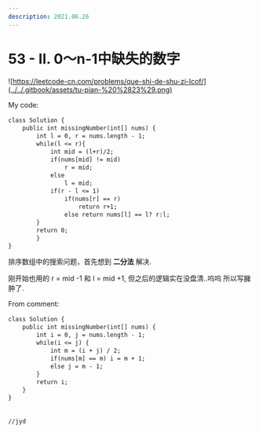 ```yaml
---
description: 2021.06.26
---
```


# 53 - II. 0～n-1中缺失的数字

![https://leetcode-cn.com/problems/que-shi-de-shu-zi-lcof/](../../.gitbook/assets/tu-pian-%20%2823%29.png)

My code:

```text
class Solution {
    public int missingNumber(int[] nums) {
        int l = 0, r = nums.length - 1;
        while(l <= r){
            int mid = (l+r)/2;
            if(nums[mid] != mid)
                r = mid;
            else 
                l = mid;
            if(r - l <= 1)
                if(nums[r] == r)
                    return r+1;
                else return nums[l] == l? r:l;
        }
        return 0;
        }
}
```

排序数组中的搜索问题，首先想到 **二分法** 解决.



刚开始也用的  r = mid -1 和 l = mid +1, 但之后的逻辑实在没盘清..呜呜 所以写臃肿了.



From comment:

```text
class Solution {
    public int missingNumber(int[] nums) {
        int i = 0, j = nums.length - 1;
        while(i <= j) {
            int m = (i + j) / 2;
            if(nums[m] == m) i = m + 1;
            else j = m - 1;
        }
        return i;
    }
}


//jyd

```


